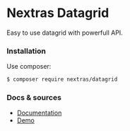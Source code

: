 Nextras Datagrid
================

Easy to use datagrid with powerfull API.

### Installation

Use composer:

```bash
$ composer require nextras/datagrid
```

### Docs & sources

- [Documentation](http://nextras.org/datagrid/docs)
- [Demo](http://nextras.org/datagrid)
